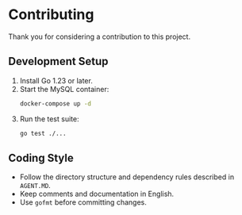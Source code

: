 # Contributing

Thank you for considering a contribution to this project.

## Development Setup

1. Install Go 1.23 or later.
2. Start the MySQL container:
   ```bash
   docker-compose up -d
   ```
3. Run the test suite:
   ```bash
   go test ./...
   ```

## Coding Style

- Follow the directory structure and dependency rules described in `AGENT.MD`.
- Keep comments and documentation in English.
- Use `gofmt` before committing changes.

